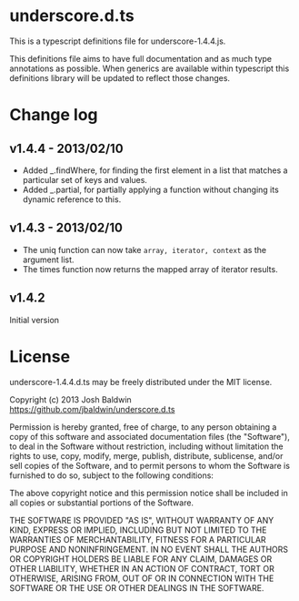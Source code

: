 underscore.d.ts
===============

This is a typescript definitions file for underscore-1.4.4.js.

This definitions file aims to have full documentation and as much type annotations as possible.  When generics are available within typescript this definitions library will be updated to reflect those changes.

Change log
========

v1.4.4 - 2013/02/10
---------

* Added _.findWhere, for finding the first element in a list that matches a particular set of keys and values.
* Added _.partial, for partially applying a function without changing its dynamic reference to this.

v1.4.3 - 2013/02/10
---------

* The uniq function can now take `array, iterator, context` as the argument list.
* The times function now returns the mapped array of iterator results.

v1.4.2
---------
Initial version


License
=======

underscore-1.4.4.d.ts may be freely distributed under the MIT license.

Copyright (c) 2013 Josh Baldwin https://github.com/jbaldwin/underscore.d.ts

Permission is hereby granted, free of charge, to any person
obtaining a copy of this software and associated documentation 
files (the "Software"), to deal in the Software without 
restriction, including without limitation the rights to use, 
copy, modify, merge, publish, distribute, sublicense, and/or sell 
copies of the Software, and to permit persons to whom the 
Software is furnished to do so, subject to the following conditions:

The above copyright notice and this permission notice shall be 
included in all copies or substantial portions of the Software.

THE SOFTWARE IS PROVIDED "AS IS", WITHOUT WARRANTY OF ANY KIND, 
EXPRESS OR IMPLIED, INCLUDING BUT NOT LIMITED TO THE WARRANTIES 
OF MERCHANTABILITY, FITNESS FOR A PARTICULAR PURPOSE AND 
NONINFRINGEMENT. IN NO EVENT SHALL THE AUTHORS OR COPYRIGHT 
HOLDERS BE LIABLE FOR ANY CLAIM, DAMAGES OR OTHER LIABILITY, 
WHETHER IN AN ACTION OF CONTRACT, TORT OR OTHERWISE, ARISING 
FROM, OUT OF OR IN CONNECTION WITH THE SOFTWARE OR THE USE OR 
OTHER DEALINGS IN THE SOFTWARE.
